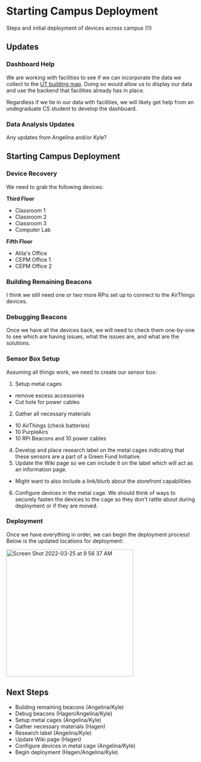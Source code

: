 # Starting Campus Deployment
Steps and initial deployment of devices across campus (!!)

## Updates

### Dashboard Help
We are working with facilities to see if we can incorporate the data we collect to the [UT building map](https://utdirect.utexas.edu/apps/campus/buildings/nlogon/facilities/). Doing so would allow us to display our data and use the backend that facilities already has in place. 

Regardless if we tie in our data with facilities, we will likely get help from an undegraduate CS student to develop the dashboard.

### Data Analysis Updates
Any updates from Angelina and/or Kyle?

## Starting Campus Deployment

### Device Recovery
We need to grab the following devices:

**Third Floor**
* Classroom 1
* Classroom 2
* Classroom 3
* Computer Lab

**Fifth Floor**
* Atila's Office
* CEPM Office 1
* CEPM Office 2

### Building Remaining Beacons
I think we still need one or two more RPis set up to connect to the AirThings devices. 

### Debugging Beacons
Once we have all the devices back, we will need to check them one-by-one to see which are having issues, what the issues are, and what are the solutions. 

### Sensor Box Setup
Assuming all things work, we need to create our sensor box:
1. Setup metal cages
  * remove excess accessories
  * Cut hole for power cables
2. Gather all necessary materials
  * 10 AirThings (check batteries)
  * 10 PurpleAirs
  * 10 RPi Beacons and 10 power cables
4. Develop and place research label on the metal cages indicating that these sensors are a part of a Green Fund Initiative.
5. Update the Wiki page so we can include it on the label which will act as an information page.
  * Might want to also include a link/blurb about the storefront capabilities
6. Configure devices in the metal cage. We should think of ways to securely fasten the devices to the cage so they don't rattle about during deployment or if they are moved. 

### Deployment
Once we have everything in order, we can begin the deployment process! Below is the updated locations for deployment:

<img width="336" alt="Screen Shot 2022-03-25 at 9 56 37 AM" src="https://user-images.githubusercontent.com/33231914/160145479-65cfefa7-2c72-40c1-b1fc-f61ce879d363.png">

## Next Steps

* Building remaining beacons (Angelina/Kyle)
* Debug beacons (Hagen/Angelina/Kyle)
* Setup metal cages (Angelina/Kyle)
* Gather necessary materials (Hagen)
* Research label (Angelina/Kyle)
* Update Wiki page (Hagen)
* Configure devices in metal cage (Angelina/Kyle)
* Begin deployment (Hagen/Angelina/Kyle)
